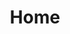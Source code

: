 ---
title: Home
layout: default.html
external: https://raw.githubusercontent.com/Narno/PHPoole/master/README.md
---